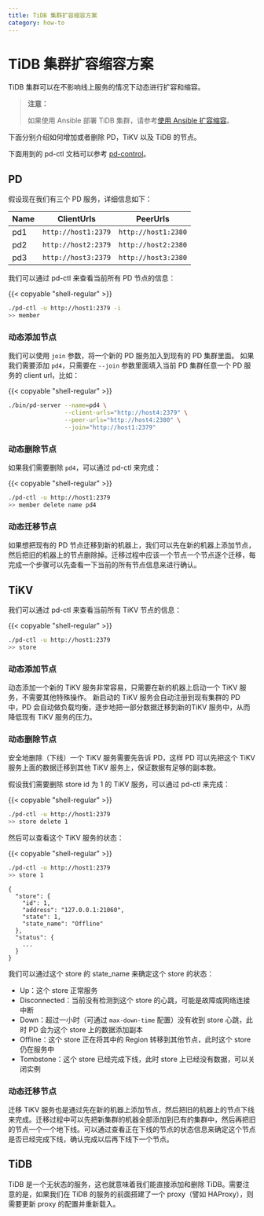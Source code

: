 ```yaml
---
title: TiDB 集群扩容缩容方案
category: how-to
---
```


# TiDB 集群扩容缩容方案

TiDB 集群可以在不影响线上服务的情况下动态进行扩容和缩容。

> **注意：**
>
> 如果使用 Ansible 部署 TiDB 集群，请参考[使用 Ansible 扩容缩容](/dev/how-to/scale/with-ansible.md)。

下面分别介绍如何增加或者删除 PD，TiKV 以及 TiDB 的节点。

下面用到的 pd-ctl 文档可以参考 [pd-control](/dev/reference/tools/pd-control.md)。

## PD

假设现在我们有三个 PD 服务，详细信息如下：

|Name|ClientUrls|PeerUrls|
|----|----------|--------|
|pd1|`http://host1:2379`|`http://host1:2380`|
|pd2|`http://host2:2379`|`http://host2:2380`|
|pd3|`http://host3:2379`|`http://host3:2380`|

我们可以通过 pd-ctl 来查看当前所有 PD 节点的信息：

{{< copyable "shell-regular" >}}

```bash
./pd-ctl -u http://host1:2379 -i
>> member
```

### 动态添加节点

我们可以使用 `join` 参数，将一个新的 PD 服务加入到现有的 PD 集群里面。
如果我们需要添加 `pd4`，只需要在 `--join` 参数里面填入当前 PD 集群任意一个 PD 服务的 client url，比如：

{{< copyable "shell-regular" >}}

```bash
./bin/pd-server --name=pd4 \
                --client-urls="http://host4:2379" \
                --peer-urls="http://host4:2380" \
                --join="http://host1:2379"
```

### 动态删除节点

如果我们需要删除 `pd4`，可以通过 pd-ctl 来完成：

{{< copyable "shell-regular" >}}

```bash
./pd-ctl -u http://host1:2379
>> member delete name pd4
```

### 动态迁移节点

如果想把现有的 PD 节点迁移到新的机器上，我们可以先在新的机器上添加节点，然后把旧的机器上的节点删除掉。迁移过程中应该一个节点一个节点逐个迁移，每完成一个步骤可以先查看一下当前的所有节点信息来进行确认。

## TiKV

我们可以通过 pd-ctl 来查看当前所有 TiKV 节点的信息：

{{< copyable "shell-regular" >}}

```bash
./pd-ctl -u http://host1:2379
>> store
```

### 动态添加节点

动态添加一个新的 TiKV 服务非常容易，只需要在新的机器上启动一个 TiKV 服务，不需要其他特殊操作。
新启动的 TiKV 服务会自动注册到现有集群的 PD 中，PD 会自动做负载均衡，逐步地把一部分数据迁移到新的TiKV 服务中，从而降低现有 TiKV 服务的压力。

### 动态删除节点

安全地删除（下线）一个 TiKV 服务需要先告诉 PD，这样 PD 可以先把这个 TiKV 服务上面的数据迁移到其他 TiKV 服务上，保证数据有足够的副本数。

假设我们需要删除 store id 为 1 的 TiKV 服务，可以通过 pd-ctl 来完成：

{{< copyable "shell-regular" >}}

```bash
./pd-ctl -u http://host1:2379
>> store delete 1
```

然后可以查看这个 TiKV 服务的状态：

{{< copyable "shell-regular" >}}

```bash
./pd-ctl -u http://host1:2379
>> store 1
```

```
{
  "store": {
    "id": 1,
    "address": "127.0.0.1:21060",
    "state": 1,
    "state_name": "Offline"
  },
  "status": {
    ...
  }
}
```

我们可以通过这个 store 的 state_name 来确定这个 store 的状态：

- Up：这个 store 正常服务
- Disconnected：当前没有检测到这个 store 的心跳，可能是故障或网络连接中断
- Down：超过一小时（可通过 `max-down-time` 配置）没有收到 store 心跳，此时 PD 会为这个 store 上的数据添加副本
- Offline：这个 store 正在将其中的 Region 转移到其他节点，此时这个 store 仍在服务中
- Tombstone：这个 store 已经完成下线，此时 store 上已经没有数据，可以关闭实例

### 动态迁移节点

迁移 TiKV 服务也是通过先在新的机器上添加节点，然后把旧的机器上的节点下线来完成。迁移过程中可以先把新集群的机器全部添加到已有的集群中，然后再把旧的节点一个一个地下线。可以通过查看正在下线的节点的状态信息来确定这个节点是否已经完成下线，确认完成以后再下线下一个节点。

## TiDB

TiDB 是一个无状态的服务，这也就意味着我们能直接添加和删除 TiDB。需要注意的是，如果我们在 TiDB 的服务的前面搭建了一个 proxy（譬如 HAProxy），则需要更新 proxy 的配置并重新载入。
